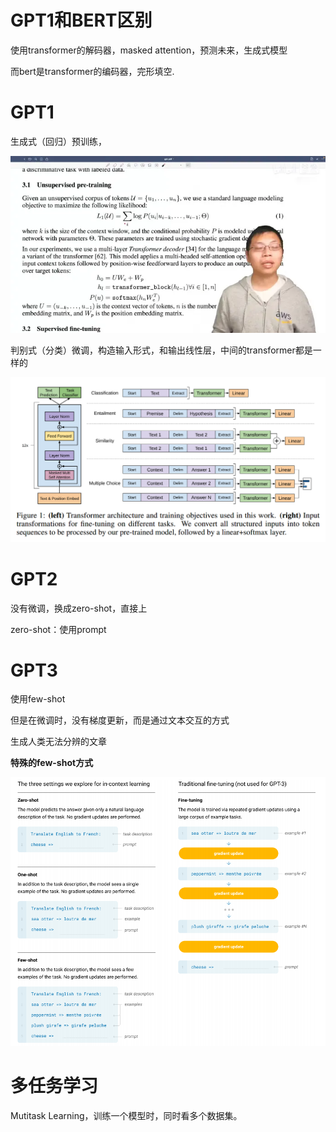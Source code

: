 # GPT1和BERT区别

使用transformer的解码器，masked attention，预测未来，生成式模型

而bert是transformer的编码器，完形填空.

# GPT1

生成式（回归）预训练，

![img](GPT.assets/9263b31dd3b688b236c315622e72d14ce371eb62.jpg@690w_!web-note.webp)

判别式（分类）微调，构造输入形式，和输出线性层，中间的transformer都是一样的

![image-20230624221402032](GPT.assets/image-20230624221402032.png)

# GPT2

没有微调，换成zero-shot，直接上

zero-shot：使用prompt

# GPT3

使用few-shot 

但是在微调时，没有梯度更新，而是通过文本交互的方式

生成人类无法分辨的文章

**特殊的few-shot方式**

![image-20230626211331755](GPT.assets/image-20230626211331755.png)

# 多任务学习

Mutitask Learning，训练一个模型时，同时看多个数据集。
